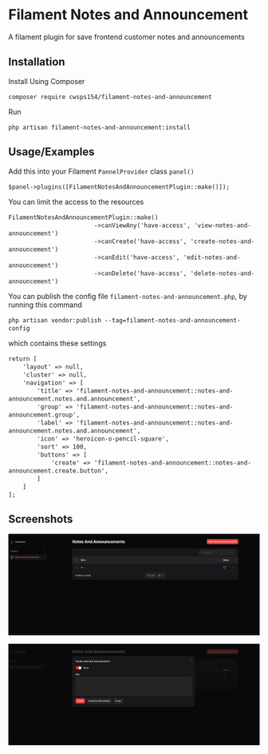 
# Filament Notes and Announcement

A filament plugin for save frontend customer notes and announcements

## Installation

Install Using Composer

```
composer require cwsps154/filament-notes-and-announcement
```
Run

```
php artisan filament-notes-and-announcement:install
```

## Usage/Examples

Add this into your Filament `PannelProvider` class `panel()`
```
$panel->plugins([FilamentNotesAndAnnouncementPlugin::make()]);
```

You can limit the access to the resources
```
FilamentNotesAndAnnouncementPlugin::make()
                        ->canViewAny('have-access', 'view-notes-and-announcement')
                        ->canCreate('have-access', 'create-notes-and-announcement')
                        ->canEdit('have-access', 'edit-notes-and-announcement')
                        ->canDelete('have-access', 'delete-notes-and-announcement')

```

You can publish the config file `filament-notes-and-announcement.php`, by running this command

```
php artisan vendor:publish --tag=filament-notes-and-announcement-config
```

which contains these settings

```
return [
    'layout' => null,
    'cluster' => null,
    'navigation' => [
        'title' => 'filament-notes-and-announcement::notes-and-announcement.notes.and.announcement',
        'group' => 'filament-notes-and-announcement::notes-and-announcement.group',
        'label' => 'filament-notes-and-announcement::notes-and-announcement.notes.and.announcement',
        'icon' => 'heroicon-o-pencil-square',
        'sort' => 100,
        'buttons' => [
            'create' => 'filament-notes-and-announcement::notes-and-announcement.create.button',
        ]
    ]
];
```

## Screenshots

![Notes and Announcement](screenshorts/list.png)

![Notes and Announcement](screenshorts/create.png)
